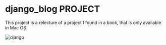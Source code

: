 # django_blog PROJECT

This project is a relecture of a project I found in a book, that is only available in Mac OS. 

![django]()

